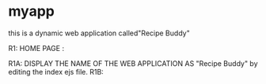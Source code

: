 # myapp
 this is a dynamic web application called"Recipe Buddy"

R1: HOME PAGE :

R1A: DISPLAY THE NAME OF THE WEB APPLICATION AS "Recipe Buddy" by editing the index ejs file.
R1B: 